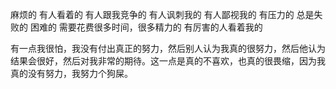 

麻烦的
有人看着的
有人跟我竞争的
有人讽刺我的
有人鄙视我的
有压力的
总是失败的
困难的
需要花费很多时间，很多精力的
有厉害的人看着我的



有一点我很怕，我没有付出真正的努力，然后别人认为我真的很努力，然后他认为结果会很好，然后对我非常的期待。这一点是真的不喜欢，也真的很畏缩，因为我真的没有努力，我努力个狗屎。